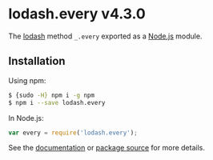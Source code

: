 # lodash.every v4.3.0

The [lodash](https://lodash.com/) method `_.every` exported as a [Node.js](https://nodejs.org/) module.

## Installation

Using npm:
```bash
$ {sudo -H} npm i -g npm
$ npm i --save lodash.every
```

In Node.js:
```js
var every = require('lodash.every');
```

See the [documentation](https://lodash.com/docs#every) or [package source](https://github.com/lodash/lodash/blob/4.3.0-npm-packages/lodash.every) for more details.
